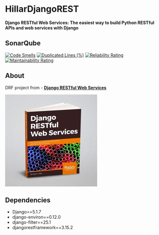 # HillarDjangoREST

**Django RESTful Web Services: The easiest way to build Python RESTful APIs and web services with Django** 

## SonarQube

[![Code Smells](https://sonarcloud.io/api/project_badges/measure?project=Pryanik0071_HillarDjangoREST2&metric=code_smells)](https://sonarcloud.io/summary/new_code?id=Pryanik0071_HillarDjangoREST2)
[![Duplicated Lines (%)](https://sonarcloud.io/api/project_badges/measure?project=Pryanik0071_HillarDjangoREST2&metric=duplicated_lines_density)](https://sonarcloud.io/summary/new_code?id=Pryanik0071_HillarDjangoREST2)
[![Reliability Rating](https://sonarcloud.io/api/project_badges/measure?project=Pryanik0071_HillarDjangoREST2&metric=reliability_rating)](https://sonarcloud.io/summary/new_code?id=Pryanik0071_HillarDjangoREST2)
[![Maintainability Rating](https://sonarcloud.io/api/project_badges/measure?project=Pryanik0071_HillarDjangoREST2&metric=sqale_rating)](https://sonarcloud.io/summary/new_code?id=Pryanik0071_HillarDjangoREST2)

## About

DRF project from - **[Django RESTful Web Services](https://www.packtpub.com/en-ru/product/django-restful-web-services-9781788833929)**

![Book](book.jpg)

## Dependencies
- Django==5.1.7
- django-environ==0.12.0
- django-filter==25.1
- djangorestframework==3.15.2
